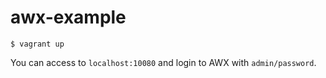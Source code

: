 # awx-example

```console
$ vagrant up
```

You can access to `localhost:10080` and login to AWX with `admin/password`.
